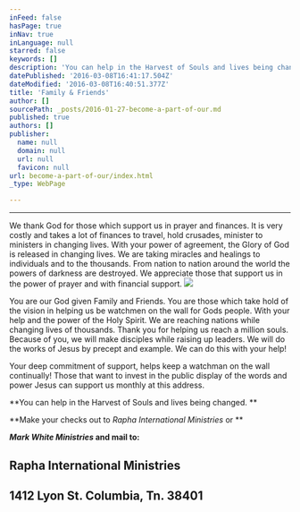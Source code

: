 ```yaml
---
inFeed: false
hasPage: true
inNav: true
inLanguage: null
starred: false
keywords: []
description: 'You can help in the Harvest of Souls and lives being changed. '
datePublished: '2016-03-08T16:41:17.504Z'
dateModified: '2016-03-08T16:40:51.377Z'
title: 'Family & Friends'
author: []
sourcePath: _posts/2016-01-27-become-a-part-of-our.md
published: true
authors: []
publisher:
  name: null
  domain: null
  url: null
  favicon: null
url: become-a-part-of-our/index.html
_type: WebPage

---
```

****

We thank God for those which support us in prayer and finances. It is very costly and takes a lot of finances to travel, hold crusades, minister to ministers in changing lives.  With your power of agreement, the Glory of God is released in changing 
lives. We are taking miracles and healings to individuals and to the thousands. From nation to 
nation around the world the powers of darkness are destroyed. We appreciate those that support us in the power of prayer and with financial support. ![](https://s3-us-west-2.amazonaws.com/the-grid-img/p/b4af49869f129da42e3011ebe58962e292515e88.jpg)

You are our God given Family and Friends. You are those which take hold of the vision in helping us be watchmen on the wall for Gods people. With your help and the power of the Holy Spirit. We are reaching nations while changing lives of thousands. Thank you for helping us reach a million souls. Because of you,  we will make disciples while raising up leaders. We will do the works of Jesus by precept and example. We can do this with your help! 

Your deep commitment of support, helps keep a watchman on the wall continually! Those that want to invest in the public display of the words and power Jesus can support us monthly at this address.

**You can help in the Harvest of Souls and lives being changed. **

**Make your checks out to _Rapha International Ministries_ or **

**_Mark White Ministries_ and mail to:**

## **Rapha International Ministries**

## 1412 Lyon St. Columbia, Tn. 38401